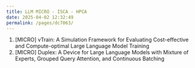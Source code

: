 ```yaml
---
title: LLM MICRO - ISCA - HPCA
date: 2025-04-02 12:32:49
permalink: /pages/dc7063/
---
```


1. [MICRO] vTrain: A Simulation Framework for Evaluating Cost-effective and Compute-optimal Large Language Model Training
2. [MICRO] Duplex: A Device for Large Language Models with Mixture of Experts, Grouped Query Attention, and Continuous Batching

